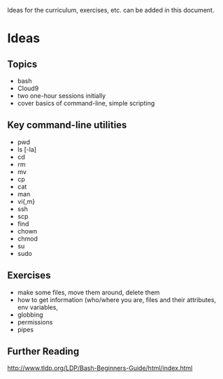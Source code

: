 Ideas for the curriculum, exercises, etc. can be added in this document.

# Ideas

## Topics

- bash
- Cloud9
- two one-hour sessions initially
- cover basics of command-line, simple scripting

## Key command-line utilities 

- pwd
- ls [-la]
- cd
- rm
- mv
- cp
- cat 
- man
- vi{,m}
- ssh
- scp
- find
- chown 
- chmod
- su
- sudo 

## Exercises

- make some files, move them around, delete them
- how to get information (who/where you are, files and their attributes, env variables, 
- globbing
- permissions
- pipes

## Further Reading

http://www.tldp.org/LDP/Bash-Beginners-Guide/html/index.html

